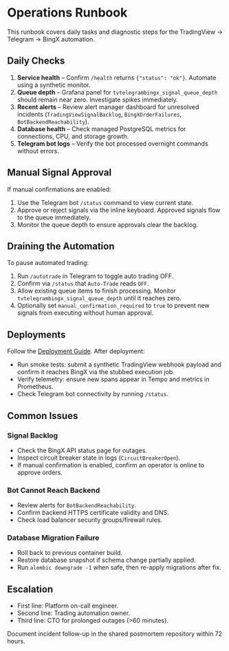 # Operations Runbook

This runbook covers daily tasks and diagnostic steps for the TradingView → Telegram → BingX automation.

## Daily Checks

1. **Service health** – Confirm `/health` returns `{"status": "ok"}`. Automate using a synthetic monitor.
2. **Queue depth** – Grafana panel for `tvtelegrambingx_signal_queue_depth` should remain near zero. Investigate spikes immediately.
3. **Recent alerts** – Review alert manager dashboard for unresolved incidents (`TradingViewSignalBacklog`, `BingXOrderFailures`, `BotBackendReachability`).
4. **Database health** – Check managed PostgreSQL metrics for connections, CPU, and storage growth.
5. **Telegram bot logs** – Verify the bot processed overnight commands without errors.

## Manual Signal Approval

If manual confirmations are enabled:

1. Use the Telegram bot `/status` command to view current state.
2. Approve or reject signals via the inline keyboard. Approved signals flow to the queue immediately.
3. Monitor the queue depth to ensure approvals clear the backlog.

## Draining the Automation

To pause automated trading:

1. Run `/autotrade` in Telegram to toggle auto trading OFF.
2. Confirm via `/status` that `Auto-Trade` reads `OFF`.
3. Allow existing queue items to finish processing. Monitor `tvtelegrambingx_signal_queue_depth` until it reaches zero.
4. Optionally set `manual_confirmation_required` to `true` to prevent new signals from executing without human approval.

## Deployments

Follow the [Deployment Guide](deployment_guide.md). After deployment:

- Run smoke tests: submit a synthetic TradingView webhook payload and confirm it reaches BingX via the stubbed execution job.
- Verify telemetry: ensure new spans appear in Tempo and metrics in Prometheus.
- Check Telegram bot connectivity by running `/status`.

## Common Issues

### Signal Backlog

- Check the BingX API status page for outages.
- Inspect circuit breaker state in logs (`CircuitBreakerOpen`).
- If manual confirmation is enabled, confirm an operator is online to approve orders.

### Bot Cannot Reach Backend

- Review alerts for `BotBackendReachability`.
- Confirm backend HTTPS certificate validity and DNS.
- Check load balancer security groups/firewall rules.

### Database Migration Failure

- Roll back to previous container build.
- Restore database snapshot if schema change partially applied.
- Run `alembic downgrade -1` when safe, then re-apply migrations after fix.

## Escalation

- First line: Platform on-call engineer.
- Second line: Trading automation owner.
- Third line: CTO for prolonged outages (>60 minutes).

Document incident follow-up in the shared postmortem repository within 72 hours.
